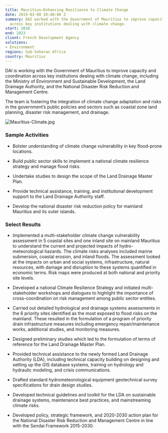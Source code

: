 ```yaml
---
title: Mauritius—Enhancing Resilience to Climate Change
date: 2019-03-08 20:40:00 Z
summary: DAI worked with the Government of Mauritius to improve capacity and coordination
  across key institutions dealing with climate change.
start: 2018
end: 2023
client: French Development Agency
solutions:
- Environment
regions: Sub-Saharan Africa
country: Mauritius
---
```


DAI is working with the Government of Mauritius to improve capacity and coordination across key institutions dealing with climate change, including the Ministry of Environment and Sustainable Development, the Land Drainage Authority, and the National Disaster Risk Reduction and Management Centre. 

The team is fostering the integration of climate change adaptation and risks in the government’s public policies and sectors such as coastal zone land planning, disaster risk management, and drainage.

![Mauritius-Climate.jpg](/uploads/Mauritius-Climate.jpg "Photo: Ludovic Lubeigt")

### Sample Activities 

* Bolster understanding of climate change vulnerability in key flood-prone locations.

* Build public sector skills to implement a national climate resilience strategy and manage flood risks.

* Undertake studies to design the scope of the Land Drainage Master Plan.

* Provide technical assistance, training, and institutional development support to the Land Drainage Authority staff.

* Develop the national disaster risk reduction policy for mainland Mauritius and its outer islands.

### Select Results

* Implemented a multi-stakeholder climate change vulnerability assessment in 5 coastal sites and one inland site on mainland Mauritius to understand the current and projected impacts of hydro-meteorological hazards. The climate risks analyses included marine submersion, coastal erosion, and inland floods. The assessment looked at the impacts on urban and social systems, infrastructure, natural resources, with damage and disruption to these systems quantified in economic terms. Risk maps were produced at both national and priority site levels.
 
* Developed a national Climate Resilience Strategy and initiated multi-stakeholder workshops and dialogues to highlight the importance of cross-coordination on risk management among public sector entities.
 
* Carried out detailed hydrological and drainage systems assessments in the 6 priority sites identified as the most exposed to flood risks on the mainland. These resulted in the formulation of a program of priority drain infrastructure measures including emergency repair/maintenance works, additional studies, and monitoring measures.
 
* Designed preliminary studies which led to the formulation of terms of reference for the Land Drainage Master Plan.
 
* Provided technical assistance to the newly formed Land Drainage Authority (LDA), including technical capacity building on designing and setting up the GIS database systems, training on hydrology and hydraulic modeling, and crisis communications. 

* Drafted standard hydrometeorological equipment geotechnical survey specifications for drain design studies. 
 
* Developed technical guidelines and toolkit for the LDA on sustainable drainage systems, maintenance best practices, and mainstreaming climate risks.
 
* Developed policy, strategic framework, and 2020-2030 action plan for the National Disaster Risk Reduction and Management Centre in line with the Sendai Framework 2015-2030. 
